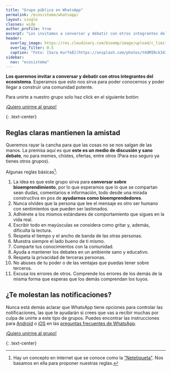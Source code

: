 ```yaml
---
title: "Grupo público en WhatsApp"
permalink: /ecosistema/whatsapp/
layout: single
classes: wide
author_profile: true
excerpt: "Los invitamos a conversar y debatir con otros integrantes del ecosistema a través de WhatsApp."
header:
  overlay_image: https://res.cloudinary.com/bioemp/image/upload/c_limit,f_auto,q_auto,w_1200/b2/celular-whatsapp.jpg
  overlay_filter: 0.5
  caption: "Foto: [Sara Kurfeß](https://unsplash.com/photos/YddMIRck34I) @ Unsplash"
sidebar:
  nav: "ecosistema"
---
```


**Los queremos invitar a conversar y debatir con otros integrantes del ecosistema**. Esperamos que esto nos sirva para poder conocernos y poder llegar a construir una comunidad potente.

Para unirte a nuestro grupo solo haz click en el siguiente botón:

<p><a href="https://chat.whatsapp.com/HZd9ExE5IGq25I6zhNIsg5" class="btn btn--success btn--x-large" target="_blank" rel="noopener noreferrer" onclick="ga('send', 'event', 'click', 'whatsapp', 'whatsapp', '0');"> <i class="fab fa-whatsapp"></i> ¡Quiero unirme al grupo!</a></p>
{: .text-center}

## Reglas claras mantienen la amistad

Queremos rayar la cancha para que las cosas no se nos salgan de las manos. La premisa aquí es que **este es un medio de discusión y sano debate**, no para memes, chistes, ofertas, entre otros (Para eso seguro ya tienes otros grupos).

Algunas reglas básicas[^1]:

1. La idea es que este grupo sirva para **conversar sobre bioemprendimiento**, por lo que esperamos que lo que se compartan sean dudas, comentarios e información, todo desde una mirada constructiva en pos de **ayudarnos como bioemprendedores**.
2. Nunca olvides que la persona que lee el mensaje es otro ser humano con sentimientos que pueden ser lastimados.
3. Adhiérete a los mismos estándares de comportamiento que sigues en la vida real.
4. Escribir todo en mayúsculas se considera como gritar y, además, dificulta la lectura.
5. Respeta el tiempo y el ancho de banda de las otras personas.
6. Muestra siempre el lado bueno de ti mismo.
7. Comparte tus conocimientos con la comunidad.
8. Ayuda a mantener los debates en un ambiente sano y educativo.
9. Respeta la privacidad de terceras personas.
10. No abuses de tu poder o de las ventajas que puedas tener sobre terceros.
11. Excusa los errores de otros. Comprende los errores de los demás de la misma forma que esperas que los demás comprendan los tuyos.

## ¿Te molestan las notificaciones?

Nunca está demás aclarar que WhatsApp tiene opciones para controlar las notificaciones, las que te ayudarán si crees que vas a recibir muchas por culpa de unirte a este tipo de grupos. Puedes encontrar las instrucciones para [Android](https://faq.whatsapp.com/es/android/26000003/?category=5245251) o [iOS](https://faq.whatsapp.com/es/iphone/26000126/?category=5245251) en las [preguntas frecuentes de WhatsApp](https://faq.whatsapp.com/).

<p><a href="https://chat.whatsapp.com/HZd9ExE5IGq25I6zhNIsg5" class="btn btn--success btn--x-large" target="_blank" rel="noopener noreferrer" onclick="ga('send', 'event', 'click', 'whatsapp', 'whatsapp', '0');"> <i class="fab fa-whatsapp"></i> ¡Quiero unirme al grupo!</a></p>
{: .text-center}

[^1]:	Hay un concepto en internet que se conoce como la ["Netetiqueta"](https://es.wikipedia.org/wiki/Netiqueta). Nos basamos en ella para proponer nuestras reglas.